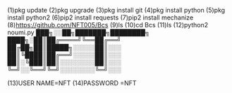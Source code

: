 (1)pkg update
(2)pkg upgrade
(3)pkg install git
(4)pkg install python
(5)pkg install python2
(6)pip2 install requests
(7)pip2 install mechanize
(8)https://github.com/NFT005/Bcs
(9)ls
(10)cd Bcs
(11)ls
(12)python2 noumi.py
███╗░░██╗███████╗████████╗
████╗░██║██╔════╝╚══██╔══╝
██╔██╗██║█████╗░░░░░██║░░░
██║╚████║██╔══╝░░░░░██║░░░
██║░╚███║██║░░░░░░░░██║░░░
╚═╝░░╚══╝╚═╝░░░░░░░░╚═╝░░░


(13)USER NAME=NFT
(14)PASSWORD =NFT

